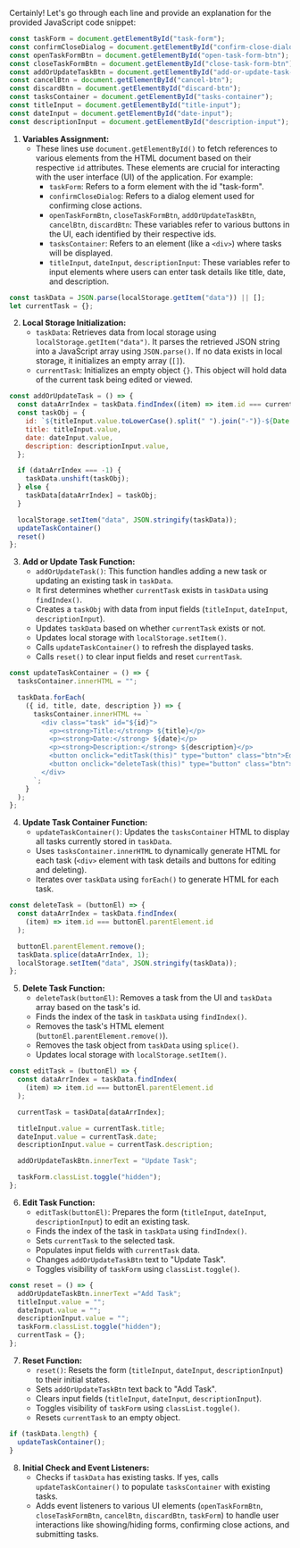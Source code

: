 Certainly! Let's go through each line and provide an explanation for the provided JavaScript code snippet:

```javascript
const taskForm = document.getElementById("task-form");
const confirmCloseDialog = document.getElementById("confirm-close-dialog");
const openTaskFormBtn = document.getElementById("open-task-form-btn");
const closeTaskFormBtn = document.getElementById("close-task-form-btn");
const addOrUpdateTaskBtn = document.getElementById("add-or-update-task-btn");
const cancelBtn = document.getElementById("cancel-btn");
const discardBtn = document.getElementById("discard-btn");
const tasksContainer = document.getElementById("tasks-container");
const titleInput = document.getElementById("title-input");
const dateInput = document.getElementById("date-input");
const descriptionInput = document.getElementById("description-input");
```

1. **Variables Assignment:**
   - These lines use `document.getElementById()` to fetch references to various elements from the HTML document based on their respective `id` attributes. These elements are crucial for interacting with the user interface (UI) of the application. For example:
     - `taskForm`: Refers to a form element with the id "task-form".
     - `confirmCloseDialog`: Refers to a dialog element used for confirming close actions.
     - `openTaskFormBtn`, `closeTaskFormBtn`, `addOrUpdateTaskBtn`, `cancelBtn`, `discardBtn`: These variables refer to various buttons in the UI, each identified by their respective ids.
     - `tasksContainer`: Refers to an element (like a `<div>`) where tasks will be displayed.
     - `titleInput`, `dateInput`, `descriptionInput`: These variables refer to input elements where users can enter task details like title, date, and description.

```javascript
const taskData = JSON.parse(localStorage.getItem("data")) || [];
let currentTask = {};
```

2. **Local Storage Initialization:**
   - `taskData`: Retrieves data from local storage using `localStorage.getItem("data")`. It parses the retrieved JSON string into a JavaScript array using `JSON.parse()`. If no data exists in local storage, it initializes an empty array (`[]`).
   - `currentTask`: Initializes an empty object `{}`. This object will hold data of the current task being edited or viewed.

```javascript
const addOrUpdateTask = () => {
  const dataArrIndex = taskData.findIndex((item) => item.id === currentTask.id);
  const taskObj = {
    id: `${titleInput.value.toLowerCase().split(" ").join("-")}-${Date.now()}`,
    title: titleInput.value,
    date: dateInput.value,
    description: descriptionInput.value,
  };

  if (dataArrIndex === -1) {
    taskData.unshift(taskObj);
  } else {
    taskData[dataArrIndex] = taskObj;
  }

  localStorage.setItem("data", JSON.stringify(taskData));
  updateTaskContainer()
  reset()
};
```

3. **Add or Update Task Function:**
   - `addOrUpdateTask()`: This function handles adding a new task or updating an existing task in `taskData`.
   - It first determines whether `currentTask` exists in `taskData` using `findIndex()`.
   - Creates a `taskObj` with data from input fields (`titleInput`, `dateInput`, `descriptionInput`).
   - Updates `taskData` based on whether `currentTask` exists or not.
   - Updates local storage with `localStorage.setItem()`.
   - Calls `updateTaskContainer()` to refresh the displayed tasks.
   - Calls `reset()` to clear input fields and reset `currentTask`.

```javascript
const updateTaskContainer = () => {
  tasksContainer.innerHTML = "";

  taskData.forEach(
    ({ id, title, date, description }) => {
      tasksContainer.innerHTML += `
        <div class="task" id="${id}">
          <p><strong>Title:</strong> ${title}</p>
          <p><strong>Date:</strong> ${date}</p>
          <p><strong>Description:</strong> ${description}</p>
          <button onclick="editTask(this)" type="button" class="btn">Edit</button>
          <button onclick="deleteTask(this)" type="button" class="btn">Delete</button> 
        </div>
      `;
    }
  );
};
```

4. **Update Task Container Function:**
   - `updateTaskContainer()`: Updates the `tasksContainer` HTML to display all tasks currently stored in `taskData`.
   - Uses `tasksContainer.innerHTML` to dynamically generate HTML for each task (`<div>` element with task details and buttons for editing and deleting).
   - Iterates over `taskData` using `forEach()` to generate HTML for each task.

```javascript
const deleteTask = (buttonEl) => {
  const dataArrIndex = taskData.findIndex(
    (item) => item.id === buttonEl.parentElement.id
  );

  buttonEl.parentElement.remove();
  taskData.splice(dataArrIndex, 1);
  localStorage.setItem("data", JSON.stringify(taskData));
};
```

5. **Delete Task Function:**
   - `deleteTask(buttonEl)`: Removes a task from the UI and `taskData` array based on the task's id.
   - Finds the index of the task in `taskData` using `findIndex()`.
   - Removes the task's HTML element (`buttonEl.parentElement.remove()`).
   - Removes the task object from `taskData` using `splice()`.
   - Updates local storage with `localStorage.setItem()`.

```javascript
const editTask = (buttonEl) => {
  const dataArrIndex = taskData.findIndex(
    (item) => item.id === buttonEl.parentElement.id
  );

  currentTask = taskData[dataArrIndex];

  titleInput.value = currentTask.title;
  dateInput.value = currentTask.date;
  descriptionInput.value = currentTask.description;

  addOrUpdateTaskBtn.innerText = "Update Task";

  taskForm.classList.toggle("hidden");  
};
```

6. **Edit Task Function:**
   - `editTask(buttonEl)`: Prepares the form (`titleInput`, `dateInput`, `descriptionInput`) to edit an existing task.
   - Finds the index of the task in `taskData` using `findIndex()`.
   - Sets `currentTask` to the selected task.
   - Populates input fields with `currentTask` data.
   - Changes `addOrUpdateTaskBtn` text to "Update Task".
   - Toggles visibility of `taskForm` using `classList.toggle()`.

```javascript
const reset = () => {
  addOrUpdateTaskBtn.innerText ="Add Task";
  titleInput.value = "";
  dateInput.value = "";
  descriptionInput.value = "";
  taskForm.classList.toggle("hidden");
  currentTask = {};
};
```

7. **Reset Function:**
   - `reset()`: Resets the form (`titleInput`, `dateInput`, `descriptionInput`) to their initial states.
   - Sets `addOrUpdateTaskBtn` text back to "Add Task".
   - Clears input fields (`titleInput`, `dateInput`, `descriptionInput`).
   - Toggles visibility of `taskForm` using `classList.toggle()`.
   - Resets `currentTask` to an empty object.

```javascript
if (taskData.length) {
  updateTaskContainer();
}
```

8. **Initial Check and Event Listeners:**
   - Checks if `taskData` has existing tasks. If yes, calls `updateTaskContainer()` to populate `tasksContainer` with existing tasks.
   - Adds event listeners to various UI elements (`openTaskFormBtn`, `closeTaskFormBtn`, `cancelBtn`, `discardBtn`, `taskForm`) to handle user interactions like showing/hiding forms, confirming close actions, and submitting tasks.

